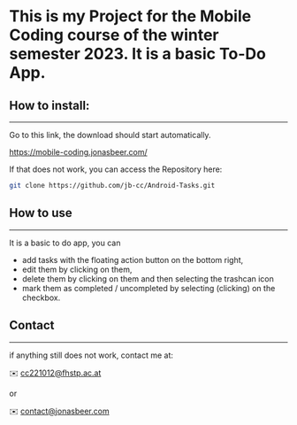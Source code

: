 # This is my Project for the Mobile Coding course of the winter semester 2023. It is a basic To-Do App. 

## How to install:

---

Go to this link, the download should start automatically.

https://mobile-coding.jonasbeer.com/


If that does not work, you can access the Repository here:

```bash
git clone https://github.com/jb-cc/Android-Tasks.git
```


## How to use

---

It is a basic to do app, you can

- add tasks with the floating action button on the bottom right,
- edit them by clicking on them,
- delete them by clicking on them and then selecting the trashcan icon
- mark them as completed / uncompleted by selecting (clicking) on the checkbox.

## Contact

---

if anything still does not work, contact me at:


✉️ cc221012@fhstp.ac.at

or 

✉️ contact@jonasbeer.com

